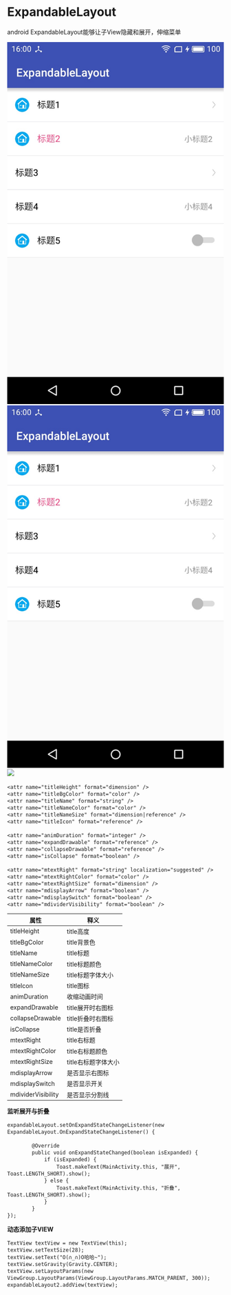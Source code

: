# ExpandableLayout
android ExpandableLayout能够让子View隐藏和展开，伸缩菜单

<img src="./pics/pic1.jpg"/>
<img src="./pics/pic1.jpg"/>
<img src="expandable.gif"/>

```
<attr name="titleHeight" format="dimension" />
<attr name="titleBgColor" format="color" />
<attr name="titleName" format="string" />
<attr name="titleNameColor" format="color" />
<attr name="titleNameSize" format="dimension|reference" />
<attr name="titleIcon" format="reference" />

<attr name="animDuration" format="integer" />
<attr name="expandDrawable" format="reference" />
<attr name="collapseDrawable" format="reference" />
<attr name="isCollapse" format="boolean" />

<attr name="mtextRight" format="string" localization="suggested" />
<attr name="mtextRightColor" format="color" />
<attr name="mtextRightSize" format="dimension" />
<attr name="mdisplayArrow" format="boolean" />
<attr name="mdisplaySwitch" format="boolean" />
<attr name="mdividerVisibility" format="boolean" />
```

| 属性 | 释义 |
|--------|--------|
|    titleHeight    |    title高度    |
|    titleBgColor    |    title背景色    |
|    titleName    |    title标题    |
|    titleNameColor    |    title标题颜色    |
|    titleNameSize    |    title标题字体大小    |
|    titleIcon    |    title图标    |
|    animDuration    |    收缩动画时间    |
|    expandDrawable    |    title展开时右图标    |
|    collapseDrawable    |    title折叠时右图标    |
|    isCollapse    |    title是否折叠    |
|    mtextRight    |    title右标题    |
|    mtextRightColor    |    title右标题颜色    |
|    mtextRightSize    |    title右标题字体大小    |
|    mdisplayArrow    |    是否显示右图标    |
|    mdisplaySwitch    |    是否显示开关    |
|    mdividerVisibility    |    是否显示分割线    |

**监听展开与折叠**
```
expandableLayout.setOnExpandStateChangeListener(new ExpandableLayout.OnExpandStateChangeListener() {

        @Override
        public void onExpandStateChanged(boolean isExpanded) {
            if (isExpanded) {
                Toast.makeText(MainActivity.this, "展开", Toast.LENGTH_SHORT).show();
            } else {
                Toast.makeText(MainActivity.this, "折叠", Toast.LENGTH_SHORT).show();
            }
        }
});

```

**动态添加子VIEW**
```
TextView textView = new TextView(this);
textView.setTextSize(28);
textView.setText("O(∩_∩)O哈哈~");
textView.setGravity(Gravity.CENTER);
textView.setLayoutParams(new ViewGroup.LayoutParams(ViewGroup.LayoutParams.MATCH_PARENT, 300));
expandableLayout2.addView(textView);
```